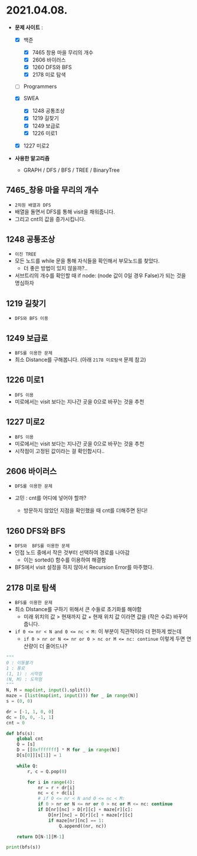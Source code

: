 # 2021.04.08.

- **문제 사이트** : 
  - [x] 백준
    
    - [x] 7465	창용 마을 무리의 개수
    - [x] 2606	바이러스
    - [x] 1260	DFS와 BFS
    - [x] 2178	미로 탐색
  - [ ] Programmers
  - [x] SWEA
    - [x] 1248	공통조상
    - [x] 1219	길찾기
    - [x] 1249	보급로
    - [x] 1226	미로1
  - [x] 1227	미로2
    
    
  
- **사용한 알고리즘**
  
  - GRAPH / DFS / BFS / TREE / BinaryTree




## 7465_창용 마을 무리의 개수

- `2차원 배열과 DFS`
- 배열을 돌면서 DFS를 통해 visit을 채워줍니다.
- 그리고 cnt의 값을 증가시킵니다.



## 1248	공통조상

- `이진 TREE`
- 모든 노드를 while 문을 통해 자식들을 확인해서 부모노드를 찾았다.
  - 더 좋은 방법이 있지 않을까?..
- 서브트리의 개수를 확인할 때 if node: (node 값이 0일 경우 False)가 되는 것을 명심하자



## 1219	길찾기

- `DFS와 BFS 이용`



## 1249	보급로

- `BFS를 이용한 문제`
- 최소 Distance를 구해봅니다. (아래 `2178 미로탐색` 문제 참고)



## 1226	미로1

- `DFS 이용`
- 미로에서는 visit 보다는 지나간 곳을 0으로 바꾸는 것을 추천



## 1227	미로2

- `BFS 이용`
- 미로에서는 visit 보다는 지나간 곳을 0으로 바꾸는 것을 추천
- 시작점이 고정된 값이라는 걸 확인합시다..



## 2606	바이러스

- `DFS를 이용한 문제`

- 고민 : cnt를 어디에 넣어야 할까?

  - 방문하지 않았던 지점을 확인했을 때 cnt를 더해주면 된다!

  

## 1260	DFS와 BFS

- `DFS와  BFS를 이용한 문제`
- 인접 노드 중에서 작은 것부터 선택하여 경로를 나아감
  - 이는 sorted() 함수를 이용하여 해결함
- BFS에서 visit 설정을 하지 않아서 Recursion Error를 마주했다.



## 2178	미로 탐색

- `BFS를 이용한 문제`
- 최소 DIstance를 구하기 위해서 큰 수들로 초기화를 해야함
  - 미래 위치의 값 > 현재까지 값 + 현재 위치 값 이라면 값을 (작은 수로) 바꾸어줍니다.
- `if 0 <= nr < N and 0 <= nc < M:`  이 부분이 직관적이라 더 편하게 썼는데
  - `if 0 > nr or N <= nr or 0 > nc or M <= nc: continue` 이렇게 두면 연산량이 더 줄어드나?

```python
"""
0 : 이동불가
1 : 통로
(1, 1) : 시작점
(N, M) : 도착점
"""
N, M = map(int, input().split())
maze = [list(map(int, input())) for _ in range(N)]
s = (0, 0)

dr = [-1, 1, 0, 0]
dc = [0, 0, -1, 1]
cnt = 0

def bfs(s):
    global cnt
    Q = [s]
    D = [[0xfffffff] * M for _ in range(N)]
    D[s[0]][s[1]] = 1

    while Q:
        r, c = Q.pop(0)

        for i in range(4):
            nr = r + dr[i]
            nc = c + dc[i]
            # if 0 <= nr < N and 0 <= nc < M:
            if 0 > nr or N <= nr or 0 > nc or M <= nc: continue
            if D[nr][nc] > D[r][c] + maze[r][c]:
                D[nr][nc] = D[r][c] + maze[r][c]
                if maze[nr][nc] == 1:
                    Q.append((nr, nc))

    return D[N-1][M-1]

print(bfs(s))
```

